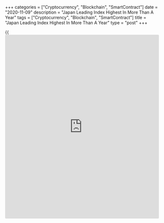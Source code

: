 +++
categories = ["Cryptocurrency", "Blockchain", "SmartContract"]
date = "2020-11-09"
description = "Japan Leading Index Highest In More Than A Year"
tags = ["Cryptocurrency", "Blockchain", "SmartContract"]
title = "Japan Leading Index Highest In More Than A Year"
type = "post"
+++

{{<iframe id="large-banner" src="https://www.bounty.group/#slide=2.0" width="100%" height="600" scrolling="no" style="border: 0px solid rgb(216, 221, 230); border-radius: 3px;">}}

Japan's leading index rose to the highest in over a year in September,
preliminary data from the Cabinet Office showed on Monday.

The leading index, which measures the future economic activity, rose to
92.9 in September from 88.5 in August. Economists had expected a reading
of 88.6.

The latest reading was the highest since July last year, when it was
93.7.

The coincident index increased to 80.8 in September from 79.4 in the
previous month.

Economists had forecast a score of 79.0. The latest reading was the
highest since March.

The lagging index rose to 92.2 in September from 91.3 in the prior
month.

For comments and feedback [contact](https://www.playgroundfx.com/contact/): editorial@rtt[news](https://www.letsplayfx.com/blog/forex-news-website/).com

[Economic News][1]

 **What parts of the world are seeing the best (and worst) economic
performances lately? Click[here][2] to check out our [Econ Scorecard][2]
and find out! See up-to-the-moment [ranking](https://www.playgroundfx.com/blog/crypto-exchange-ranking/)s for the best and worst
performers in [GDP][3], [unemployment rate][4], [inflation][2] and much
more.**

   1. www.rtt[news](https://www.letsplayfx.com/blog/forex-news-website/).com/Content/EconomicNews.aspx
   2. www.rtt[news](https://www.letsplayfx.com/blog/forex-news-website/).com/economic-scorecard/world-rank/CPI/highest-performance.aspx
   3. www.rtt[news](https://www.letsplayfx.com/blog/forex-news-website/).com/economic-scorecard/world-rank/GDP/highest-performance.aspx
   4. www.rtt[news](https://www.letsplayfx.com/blog/forex-news-website/).com/economic-scorecard/world-rank/unemployment-rate/lowest-performance.aspx